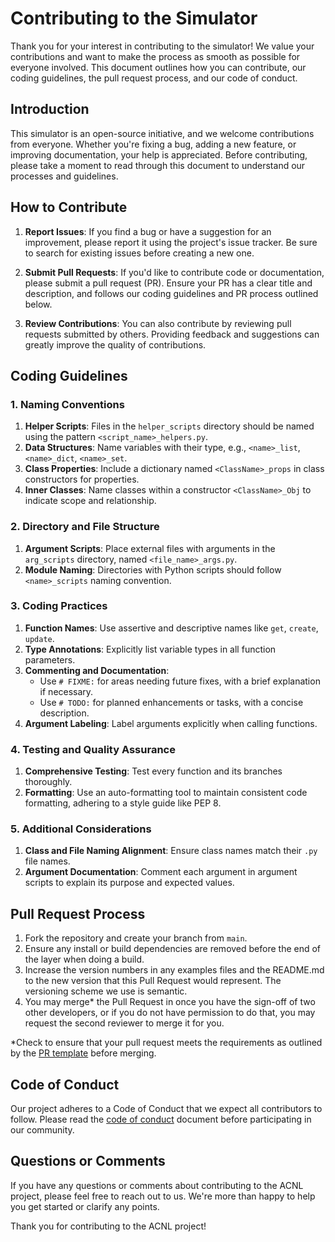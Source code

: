 # Contributing to the Simulator

Thank you for your interest in contributing to the simulator! We value your contributions and want to make the process as smooth as possible for everyone involved. This document outlines how you can contribute, our coding guidelines, the pull request process, and our code of conduct.

## Introduction

This simulator is an open-source initiative, and we welcome contributions from everyone. Whether you're fixing a bug, adding a new feature, or improving documentation, your help is appreciated. Before contributing, please take a moment to read through this document to understand our processes and guidelines.

## How to Contribute

1. **Report Issues**: If you find a bug or have a suggestion for an improvement, please report it using the project's issue tracker. Be sure to search for existing issues before creating a new one.

2. **Submit Pull Requests**: If you'd like to contribute code or documentation, please submit a pull request (PR). Ensure your PR has a clear title and description, and follows our coding guidelines and PR process outlined below.

3. **Review Contributions**: You can also contribute by reviewing pull requests submitted by others. Providing feedback and suggestions can greatly improve the quality of contributions.

## Coding Guidelines

### 1. Naming Conventions

1. **Helper Scripts**: Files in the `helper_scripts` directory should be named using the
   pattern `<script_name>_helpers.py`.
2. **Data Structures**: Name variables with their type, e.g., `<name>_list`, `<name>_dict`, `<name>_set`.
3. **Class Properties**: Include a dictionary named `<ClassName>_props` in class constructors for properties.
4. **Inner Classes**: Name classes within a constructor `<ClassName>_Obj` to indicate scope and relationship.

### 2. Directory and File Structure

1. **Argument Scripts**: Place external files with arguments in the `arg_scripts` directory,
   named `<file_name>_args.py`.
2. **Module Naming**: Directories with Python scripts should follow `<name>_scripts` naming convention.

### 3. Coding Practices

1. **Function Names**: Use assertive and descriptive names like `get`, `create`, `update`.
2. **Type Annotations**: Explicitly list variable types in all function parameters.
3. **Commenting and Documentation**:
    - Use `# FIXME:` for areas needing future fixes, with a brief explanation if necessary.
    - Use `# TODO:` for planned enhancements or tasks, with a concise description.
4. **Argument Labeling**: Label arguments explicitly when calling functions.

### 4. Testing and Quality Assurance

1. **Comprehensive Testing**: Test every function and its branches thoroughly.
2. **Formatting**: Use an auto-formatting tool to maintain consistent code formatting, adhering to a style guide like
   PEP 8.

### 5. Additional Considerations

1. **Class and File Naming Alignment**: Ensure class names match their `.py` file names.
2. **Argument Documentation**: Comment each argument in argument scripts to explain its purpose and expected values.

## Pull Request Process

1. Fork the repository and create your branch from `main`.
2. Ensure any install or build dependencies are removed before the end of the layer when doing a build.
3. Increase the version numbers in any examples files and the README.md to the new version that this Pull Request would represent. The versioning scheme we use is semantic.
4. You may merge* the Pull Request in once you have the sign-off of two other developers, or if you do not have permission to do that, you may request the second reviewer to merge it for you.

*Check to ensure that your pull request meets the requirements as outlined by the [PR template](https://github.com/SDNNetSim/SDON_simulator/blob/v1_1/.github/pull_request_template.md) before merging.

## Code of Conduct

Our project adheres to a Code of Conduct that we expect all contributors to follow. Please read the [code of conduct](CODE_OF_CONDUCT.md) document before participating in our community.

## Questions or Comments

If you have any questions or comments about contributing to the ACNL project, please feel free to reach out to us. We're more than happy to help you get started or clarify any points.

Thank you for contributing to the ACNL project!
